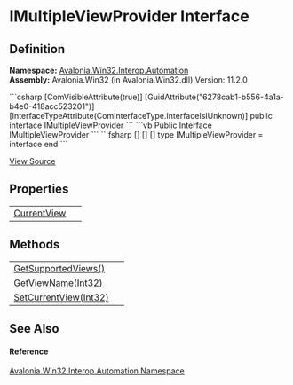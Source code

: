 # IMultipleViewProvider Interface




## Definition
**Namespace:** <a href="N_Avalonia_Win32_Interop_Automation">Avalonia.Win32.Interop.Automation</a>  
**Assembly:** Avalonia.Win32 (in Avalonia.Win32.dll) Version: 11.2.0

<Tabs groupId="api-code-preview">
<TabItem value="csharp" label="C#">
```csharp
[ComVisibleAttribute(true)]
[GuidAttribute("6278cab1-b556-4a1a-b4e0-418acc523201")]
[InterfaceTypeAttribute(ComInterfaceType.InterfaceIsIUnknown)]
public interface IMultipleViewProvider
```
</TabItem>
<TabItem value="vb" label="VB">
```vb
<ComVisibleAttribute(true)>
<GuidAttribute("6278cab1-b556-4a1a-b4e0-418acc523201")>
<InterfaceTypeAttribute(ComInterfaceType.InterfaceIsIUnknown)>
Public Interface IMultipleViewProvider
```
</TabItem>
<TabItem value="fsharp" label="F#">
```fsharp
[<ComVisibleAttribute(true)>]
[<GuidAttribute("6278cab1-b556-4a1a-b4e0-418acc523201")>]
[<InterfaceTypeAttribute(ComInterfaceType.InterfaceIsIUnknown)>]
type IMultipleViewProvider = interface end
```
</TabItem>
</Tabs>



<a href="https://github.com/AvaloniaUI/Avalonia/tree/master/src/Windows/Avalonia.Win32/Interop/Automation/IMultipleViewProvider.cs" title="View the source code">View Source</a>



## Properties
<table>
<tr>
<td><a href="P_Avalonia_Win32_Interop_Automation_IMultipleViewProvider_CurrentView">CurrentView</a></td>
<td> </td>
</tr>
</table>

## Methods
<table>
<tr>
<td><a href="M_Avalonia_Win32_Interop_Automation_IMultipleViewProvider_GetSupportedViews">GetSupportedViews()</a></td>
<td> </td>
</tr>
<tr>
<td><a href="M_Avalonia_Win32_Interop_Automation_IMultipleViewProvider_GetViewName">GetViewName(Int32)</a></td>
<td> </td>
</tr>
<tr>
<td><a href="M_Avalonia_Win32_Interop_Automation_IMultipleViewProvider_SetCurrentView">SetCurrentView(Int32)</a></td>
<td> </td>
</tr>
</table>

## See Also


#### Reference
<a href="N_Avalonia_Win32_Interop_Automation">Avalonia.Win32.Interop.Automation Namespace</a>  


